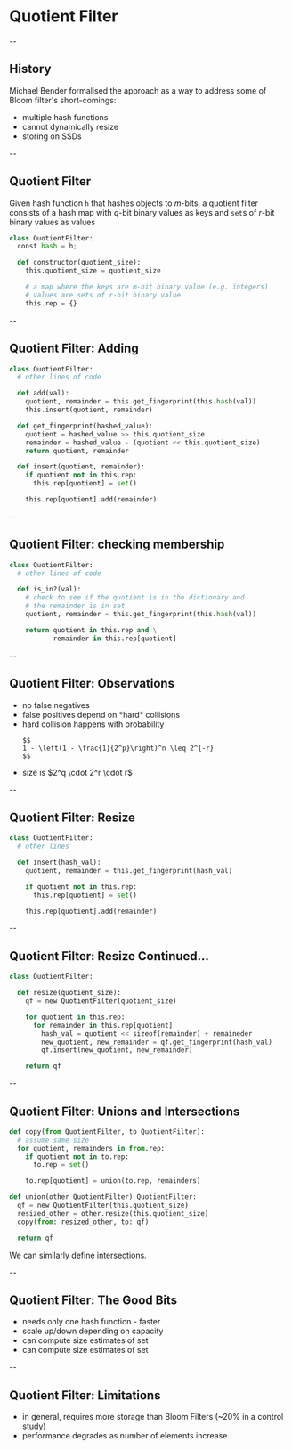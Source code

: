 # Quotient Filter

--

## History

Michael Bender formalised the approach as a way to address some 
of Bloom filter's short-comings:

<ul>
    <li class="fragment">multiple hash functions</li>
    <li class="fragment">cannot dynamically resize</li>
    <li class="fragment">storing on SSDs</li>
</ul>

--

## Quotient Filter

Given hash function `h` that hashes objects to $m$-bits,
a quotient filter consists of a hash map with 
$q$-bit binary values as keys and `set`s of $r$-bit 
binary values as values

```python
class QuotientFilter:
  const hash = h;

  def constructor(quotient_size):
    this.quotient_size = quotient_size

    # a map where the keys are m-bit binary value (e.g. integers)
    # values are sets of r-bit binary value
    this.rep = {}
```

--

## Quotient Filter: Adding 

```python
class QuotientFilter:
  # other lines of code

  def add(val):
    quotient, remainder = this.get_fingerprint(this.hash(val))
    this.insert(quotient, remainder)

  def get_fingerprint(hashed_value):
    quotient = hashed_value >> this.quotient_size
    remainder = hashed_value - (quotient << this.quotient_size)
    return quotient, remainder

  def insert(quotient, remainder):
    if quotient not in this.rep:
      this.rep[quotient] = set()

    this.rep[quotient].add(remainder)
```

--

## Quotient Filter: checking membership

```python
class QuotientFilter:
  # other lines of code

  def is_in?(val):
    # check to see if the quotient is in the dictionary and
    # the remainder is in set
    quotient, remainder = this.get_fingerprint(this.hash(val))

    return quotient in this.rep and \
           remainder in this.rep[quotient]
```

--

## Quotient Filter: Observations

<ul>
  <li class="fragment">no false negatives</li>
  <li class="fragment">false positives depend on *hard* collisions</li>
  <li class="fragment">
    hard collision happens with probability

    $$
    1 - \left(1 - \frac{1}{2^p}\right)^n \leq 2^{-r}
    $$
  </li>
  <li class="fragment">
    size is $2^q \cdot 2^r \cdot r$
  </li>
</ul>

--

## Quotient Filter: Resize

```python
class QuotientFilter:
  # other lines

  def insert(hash_val):
    quotient, remainder = this.get_fingerprint(hash_val)

    if quotient not in this.rep:
      this.rep[quotient] = set()

    this.rep[quotient].add(remainder)
```

--

## Quotient Filter: Resize Continued...

```python
class QuotientFilter:

  def resize(quotient_size):
    qf = new QuotientFilter(quotient_size)

    for quotient in this.rep:
      for remainder in this.rep[quotient]
        hash_val = quotient << sizeof(remainder) + remaineder
        new_quotient, new_remainder = qf.get_fingerprint(hash_val)
        qf.insert(new_quotient, new_remainder)

    return qf
```

--

## Quotient Filter: Unions and Intersections

```python
def copy(from QuotientFilter, to QuotientFilter):
  # assume same size
  for quotient, remainders in from.rep:
    if quotient not in to.rep:
      to.rep = set()

    to.rep[quotient] = union(to.rep, remainders)

def union(other QuotientFilter) QuotientFilter:
  qf = new QuotientFilter(this.quotient_size)
  resized_other = other.resize(this.quotient_size)
  copy(from: resized_other, to: qf)

  return qf
```

<span class="fragment">
We can similarly define intersections.
</span>

--

## Quotient Filter: The Good Bits

<ul>
  <li class="fragment">needs only one hash function - faster</li>
  <li class="fragment">scale up/down depending on capacity</li>
  <li class="fragment">can compute size estimates of set</li>
  <li class="fragment">can compute size estimates of set</li>
</ul>

--

## Quotient Filter: Limitations

<ul>
  <li class="fragment">in general, requires more storage
    than Bloom Filters (~20% in a control study)</li>
  <li class="fragment">performance degrades as number of elements increase</li>
</ul>
